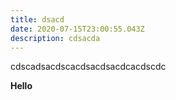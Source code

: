 ```yaml
---
title: dsacd
date: 2020-07-15T23:00:55.043Z
description: cdsacda
---
```

cdscadsacdscacdsacdsacdcacdscdc



**Hello**